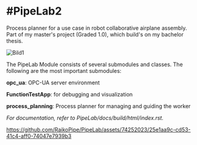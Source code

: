 #PipeLab2
==========
Process planner for a use case in robot collaborative airplane assembly. Part of my master's project (Graded 1.0), which build's on my bachelor thesis.

![Bild1](https://github.com/RaikoPipe/PipeLab/assets/74252023/41d32cc6-c7ba-4792-a795-6f5e5b3ee087)

The PipeLab Module consists of several submodules and classes. The following are the most important submodules:

**opc_ua**: OPC-UA server environment

**FunctionTestApp**: for debugging and visualization

**process_planning**: Process planner for managing and guiding the worker

*For documentation, refer to PipeLab/docs/build/html/index.rst.*

https://github.com/RaikoPipe/PipeLab/assets/74252023/25e1aa9c-cd53-41c4-aff0-74047e7939b3

